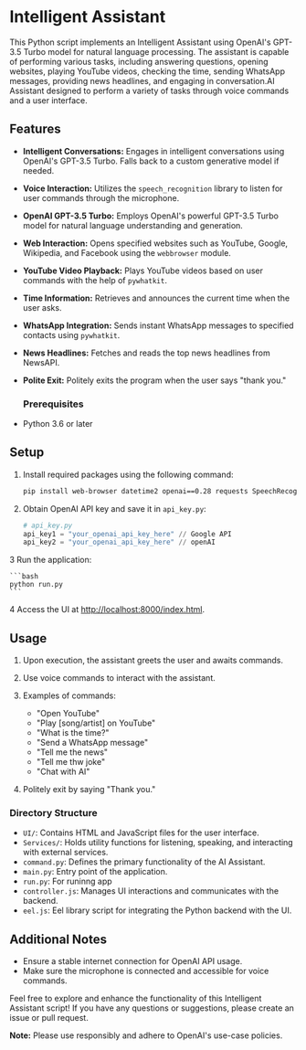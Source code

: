 # Intelligent Assistant

This Python script implements an Intelligent Assistant using OpenAI's GPT-3.5 Turbo model for natural language processing. The assistant is capable of performing various tasks, including answering questions, opening websites, playing YouTube videos, checking the time, sending WhatsApp messages, providing news headlines, and engaging in conversation.AI Assistant designed to perform a variety of tasks through voice commands and a user interface.

## Features
- **Intelligent Conversations:** Engages in intelligent conversations using OpenAI's GPT-3.5 Turbo. Falls back to a custom generative model if needed.

- **Voice Interaction:** Utilizes the `speech_recognition` library to listen for user commands through the microphone.

- **OpenAI GPT-3.5 Turbo:** Employs OpenAI's powerful GPT-3.5 Turbo model for natural language understanding and generation.

- **Web Interaction:** Opens specified websites such as YouTube, Google, Wikipedia, and Facebook using the `webbrowser` module.

- **YouTube Video Playback:** Plays YouTube videos based on user commands with the help of `pywhatkit`.

- **Time Information:** Retrieves and announces the current time when the user asks.

- **WhatsApp Integration:** Sends instant WhatsApp messages to specified contacts using `pywhatkit`.

- **News Headlines:** Fetches and reads the top news headlines from NewsAPI.

- **Polite Exit:** Politely exits the program when the user says "thank you."

  ### Prerequisites

- Python 3.6 or later

## Setup

1. Install required packages using the following command:
   ```bash
   pip install web-browser datetime2 openai==0.28 requests SpeechRecognition pyttsx3 pywhatkit pyaudio eel google.generativeai
   ```

2. Obtain OpenAI API key and save it in `api_key.py`:
   ```python
   # api_key.py
   api_key1 = "your_openai_api_key_here" // Google API
   api_key2 = "your_openai_api_key_here" // openAI
   ```

3 Run the application:

    ```bash
    python run.py
    ```

4 Access the UI at [http://localhost:8000/index.html](http://localhost:8000/index.html).

## Usage

1. Upon execution, the assistant greets the user and awaits commands.

2. Use voice commands to interact with the assistant.

3. Examples of commands:
   - "Open YouTube"
   - "Play [song/artist] on YouTube"
   - "What is the time?"
   - "Send a WhatsApp message"
   - "Tell me the news"
   - "Tell me thw joke"
   - "Chat with AI"

4. Politely exit by saying "Thank you."
### Directory Structure

- `UI/`: Contains HTML and JavaScript files for the user interface.
- `Services/`: Holds utility functions for listening, speaking, and interacting with external services.
- `command.py`: Defines the primary functionality of the AI Assistant.
- `main.py`: Entry point of the application.
- `run.py`: For runinng app
- `controller.js`: Manages UI interactions and communicates with the backend.
- `eel.js`: Eel library script for integrating the Python backend with the UI.

## Additional Notes

- Ensure a stable internet connection for OpenAI API usage.
- Make sure the microphone is connected and accessible for voice commands.

Feel free to explore and enhance the functionality of this Intelligent Assistant script! If you have any questions or suggestions, please create an issue or pull request.

**Note:** Please use responsibly and adhere to OpenAI's use-case policies.
